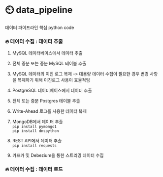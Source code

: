 # ⏲️ data_pipeline
데이터 파이프라인 핵심 python code

### :fire: 데이터 수집 : 데이터 추출



1. MySQL 데이터베이스에서 데이터 추출

2. 전체 증분 또는 증분 MySQL 테이블 추출

3. MySQL 데이터의 이진 로그 복제
 -> 대용량 데이터 수집이 필요한 경우 변경 사항을 복제하기 위해 이진로그 사용이 효율적임
 
4. PostgreSQL 데이터베이스에서 데이터 추출

5. 전체 또는 증분 Postgres 테이블 추출

6. Write-Ahead 로그를 사용한 데이터 복제

7. MongoDB에서 데이터 추출
   <br/>
   `pip install pymongo1`
   <br/>
   `pip install dnspython`

9. REST API에서 데이터 추출
   <br/>
   `pip install requests`

10. 카프카 및 Debezium을 통한 스트리밍 데이터 수집

### :fire: 데이터 수집 : 데이터 로드

